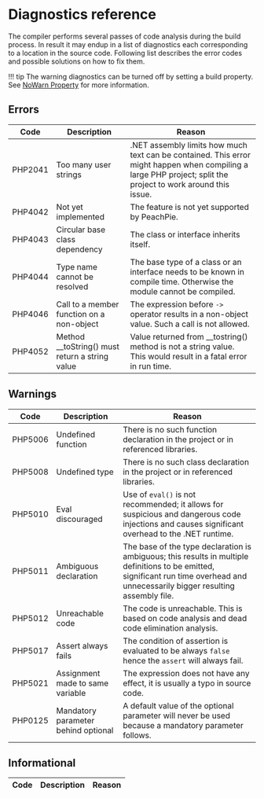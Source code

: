 # Diagnostics reference

The compiler performs several passes of code analysis during the build process. In result it may endup in a list of diagnostics each corresponding to a location in the source code. Following list describes the error codes and possible solutions on how to fix them.

!!! tip
    The warning diagnostics can be turned off by setting a build property. See [NoWarn Property](msbuild#nowarn) for more information.

## Errors

Code | Description | Reason
---- | ----------- | ------
PHP2041 | Too many user strings | .NET assembly limits how much text can be contained. This error might happen when compiling a large PHP project; split the project to work around this issue.
PHP4042 | Not yet implemented | The feature is not yet supported by PeachPie.
PHP4043 | Circular base class dependency | The class or interface inherits itself.
PHP4044 | Type name cannot be resolved | The base type of a class or an interface needs to be known in compile time. Otherwise the module cannot be compiled.
PHP4046 | Call to a member function on a non-object | The expression before `->` operator results in a non-object value. Such a call is not allowed.
PHP4052 | Method __toString() must return a string value | Value returned from __tostring() method is not a string value. This would result in a fatal error in run time.

## Warnings

Code | Description | Reason
---- | ----------- | ------
PHP5006 | Undefined function | There is no such function declaration in the project or in referenced libraries.
PHP5008 | Undefined type | There is no such class declaration in the project or in referenced libraries.
PHP5010 | Eval discouraged | Use of `eval()` is not recommended; it allows for suspicious and dangerous code injections and causes significant overhead to the .NET runtime.
PHP5011 | Ambiguous declaration | The base of the type declaration is ambiguous; this results in multiple definitions to be emitted, significant run time overhead and unnecessarily bigger resulting assembly file.
PHP5012 | Unreachable code | The code is unreachable. This is based on code analysis and dead code elimination analysis.
PHP5017 | Assert always fails | The condition of assertion is evaluated to be always `false` hence the `assert` will always fail.
PHP5021 | Assignment made to same variable | The expression does not have any effect, it is usually a typo in source code.
PHP0125 | Mandatory parameter behind optional | A default value of the optional parameter will never be used because a mandatory parameter follows.

## Informational

Code | Description | Reason
---- | ----------- | ------
